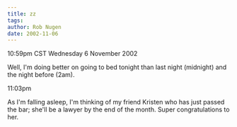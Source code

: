 ```yaml
---
title: zz
tags: 
author: Rob Nugen
date: 2002-11-06
---
```


<p class=date>10:59pm CST Wednesday 6 November 2002</p>

<p>Well, I'm doing better on going to bed tonight than last night
(midnight) and the night before (2am).</p>

<p class=date>11:03pm</p>

<p>As I'm falling asleep, I'm thinking of my friend Kristen who has
just passed the bar; she'll be a lawyer by the end of the month.
Super congratulations to her.</p>

